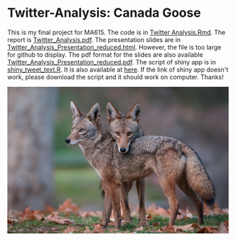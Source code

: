 # Twitter-Analysis: Canada Goose

This is my final project for MA615.
The code is in [Twitter Analysis.Rmd](https://github.com/SJ666666/Twitter-Analysis/blob/master/Twitter%20Analysis.Rmd).
The report is [Twitter_Analysis.pdf](https://github.com/SJ666666/Twitter-Analysis/blob/master/Twitter_Analysis.pdf).
The presentation slides are in [Twitter_Analysis_Presentation_reduced.html](https://github.com/SJ666666/Twitter-Analysis/blob/master/Twitter_Analysis_Presentation_reduced.html).
However, the file is too large for github to display. 
The pdf format for the slides are also available [Twitter_Analysis_Presentation_reduced.pdf](https://github.com/SJ666666/Twitter-Analysis/blob/master/Twitter_Analysis_Presentation_reduced.pdf).
The script of shiny app is in [shiny_tweet_text.R](https://github.com/SJ666666/Twitter-Analysis/blob/master/shiny_tweet_text.R).
It is also available at [here](https://shuyij.shinyapps.io/twitter-analysis/).
If the link of shiny app doesn't work, please download the script and it should work on computer. Thanks!

![](https://github.com/SJ666666/Twitter-Analysis/blob/master/coyote.jpg)
